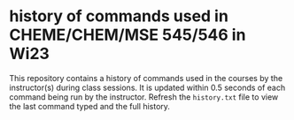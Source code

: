 # history of commands used in CHEME/CHEM/MSE 545/546 in Wi23
This repository contains a history of commands used in the courses by the instructor(s) during class sessions.  It is updated within 0.5 seconds of each command being run by the instructor.  Refresh the `history.txt` file to view the last command typed and the full history.
